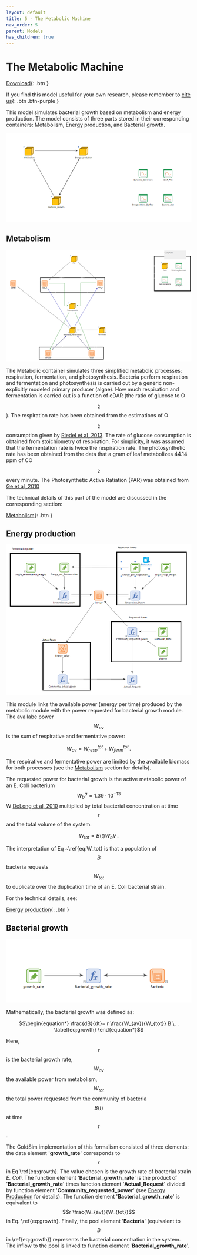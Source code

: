 ```yaml
---
layout: default
title: 5 - The Metabolic Machine
nav_order: 5
parent: Models
has_children: true
---
```


# The Metabolic Machine

[Download](https://github.com/SergioCoboLopez/Workshop_ESA/blob/main/GoldSim_Models/Model5_Metabolic_Machine.gsm){: .btn }


If you find this model useful for your own research, please remember to [cite us](https://github.com/SergioCoboLopez/Workshop_ESA/blob/main/CITATION.cff){: .btn .btn-purple }

This model simulates bacterial growth based on metabolism and energy production. The model consists of three parts stored in their corresponding containers: Metabolism, Energy production, and Bacterial growth.

![Metabolic_Machine](../figures/Metabolic_Machine_Main_Model.PNG "Courtesy of GoldSim")


## Metabolism

![Metabolic_Machine](../figures/Metabolic_Machine_1.PNG "Courtesy of GoldSim")

The Metabolic container simulates three simplified metabolic processes: respiration, fermentation, and photosynthesis. Bacteria perform respiration and fermentation and photosynthesis is carried out by a generic
non-explicitly modeled primary producer (algae). How much respiration and fermentation is carried out is a function of eDAR (the ratio of glucose to O$$_2$$).
The respiration rate has been obtained from the estimations of O$$_2$$ consumption given by [Riedel et al, 2013](https://doi.org/10.1128/AEM.00756-13). 
The rate of glucose consumption is obtained from stoichiometry of respiration. For simplicity, it was assumed that the fermentation rate is twice the respiration rate.
The photosynthetic rate has been obtained from the data that a gram of leaf metabolizes 44.14 ppm of CO$$_2$$ every minute. The Photosynthetic Active Ratiation (PAR) was obtained 
from [Ge et al, 2010](https://doi.org/10.1007/s00704-010-0368-6)

The technical details of this part of the model are discussed in the corresponding section: 

[Metabolism](https://sergiocobolopez.github.io/Workshop_ESA/GoldSim_Models/Model_5%20-%20Metabolism.html){: .btn }


## Energy production

![Metabolic_Machine](../figures/Metabolic_Machine_Energy_1.PNG "Courtesy of GoldSim")

This module links the available power (energy per time) produced by the metabolic module with the power requested for bacterial growth module. 
The availabe power $$W_{av}$$ is the sum of respirative and fermentative power:

$$\begin{equation}
W_{av}= W^{tot}_{resp} + W^{tot}_{ferm} \, .
\label{eq:W_av}
\end{equation}$$

The respirative and fermentative power are limited by the available biomass for both processes (see 
 the [Metabolism](https://sergiocobolopez.github.io/Workshop_ESA/GoldSim_Models/Model_5%20-%20Metabolism.html) section for details).

The requested power for bacterial growth is the active metabolic power of an E. Coli
bacterium $$W^a_b = 1.39 \cdot 10^{-13}$$ W  [DeLong et al, 2010](https://doi.org/10.1073/pnas.1007783107) multiplied by total bacterial concentration at time $$t$$ and the total volume of the system:

$$\begin{equation}
W_{tot}=B(t) W_b V \, .
\label{eq:W_tot}
\end{equation}$$

The interpretation of Eq ~\ref{eq:W_tot} is that a population of $$B$$ bacteria requests $$W_{tot}$$ to duplicate over the duplication time of an E. Coli bacterial strain.

For the technical details, see:

[Energy production](https://sergiocobolopez.github.io/Workshop_ESA/GoldSim_Models/Model_5-Energy_Production.html){: .btn }


## Bacterial growth

![Metabolic_Machine](../figures/Metabolic_Machine_growth_1.PNG "Courtesy of GoldSim")

Mathematically, the bacterial growth was defined as:

$$\begin{equation*}
\frac{dB}{dt}= r \frac{W_{av}}{W_{tot}} B \, .
\label{eq:growth}
\end{equation*}$$

Here, $$r$$ is the bacterial growth rate, $$W_{av}$$ the available power from metabolism, $$W_{tot}$$ the total power requested from the community of bacteria $$B(t)$$ at time $$t$$.

The GoldSim implementation of this formalism consisted of three elements: the data element '**growth_rate**' corresponds to $$r$$ in Eq \ref{eq:growth}. The value chosen is the growth rate of bacterial strain *E. Coli*. The function element '**Bacterial_growth_rate**' is the product of '**Bacterial_growth_rate**' times function element '**Actual_Request**' divided by function element '**Community_requested_power**' (see
[Energy Production](https://sergiocobolopez.github.io/Workshop_ESA/GoldSim_Models/Model_5-Energy_Production.html) for details). The function
element '**Bacterial_growth_rate**' is equivalent to $$r \frac{W_{av}}{W_{tot}}$$ in Eq. \ref{eq:growth}. Finally, the pool  element '**Bacteria**' (equivalent to $$B$$ in \ref{eq:growth}) represents the bacterial concentration in the system. The inflow to the pool is linked to function element '**Bacterial_growth_rate**'.














